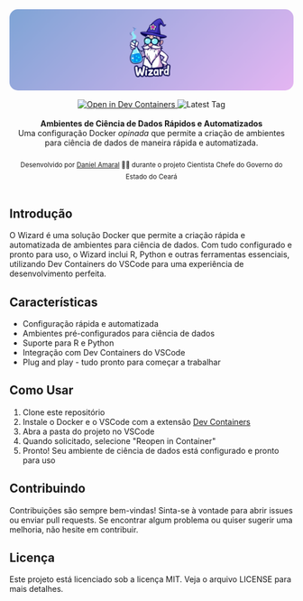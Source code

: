 <img alt="little-date banner" src=".github/banner.png" style="border-radius: 15px; max-width: 100%; height: auto; display: block; margin: 0 0 16px 0;"/>

<div align="center">
    <a href="https://vscode.dev/redirect?url=vscode://ms-vscode-remote.remote-containers/cloneInVolume?url=https://github.com/microsoft/vscode-remote-try-python">
      <img src="https://img.shields.io/static/v1?label=Dev%20Containers&message=Abrir&color=blue&logo=visualstudiocode" alt="Open in Dev Containers" />
    </a>
    <img src="https://img.shields.io/github/v/tag/damarals/wizard?color=success&label=" alt="Latest Tag" />
</div>

<br />

<div align="center"><strong>Ambientes de Ciência de Dados Rápidos e Automatizados</strong></div>
<div align="center">Uma configuração Docker <i>opinada</i> que permite a criação de ambientes para ciência de dados de maneira rápida e automatizada.</div>

<br />
<div align="center">
  <sub>Desenvolvido por <a href="https://github.com/damarals">Daniel Amaral</a> 👨‍🔬 durante o projeto Cientista Chefe do Governo do Estado do Ceará</sub>
</div>

<br />

## Introdução

O Wizard é uma solução Docker que permite a criação rápida e automatizada de ambientes para ciência de dados. Com tudo configurado e pronto para uso, o Wizard inclui R, Python e outras ferramentas essenciais, utilizando Dev Containers do VSCode para uma experiência de desenvolvimento perfeita.

## Características

- Configuração rápida e automatizada
- Ambientes pré-configurados para ciência de dados
- Suporte para R e Python
- Integração com Dev Containers do VSCode
- Plug and play - tudo pronto para começar a trabalhar

## Como Usar

1. Clone este repositório
2. Instale o Docker e o VSCode com a extensão [Dev Containers](https://marketplace.visualstudio.com/items?itemName=ms-vscode-remote.remote-containers)
3. Abra a pasta do projeto no VSCode
4. Quando solicitado, selecione "Reopen in Container"
5. Pronto! Seu ambiente de ciência de dados está configurado e pronto para uso

## Contribuindo

Contribuições são sempre bem-vindas! Sinta-se à vontade para abrir issues ou enviar pull requests. Se encontrar algum problema ou quiser sugerir uma melhoria, não hesite em contribuir.

## Licença

Este projeto está licenciado sob a licença MIT. Veja o arquivo LICENSE para mais detalhes.